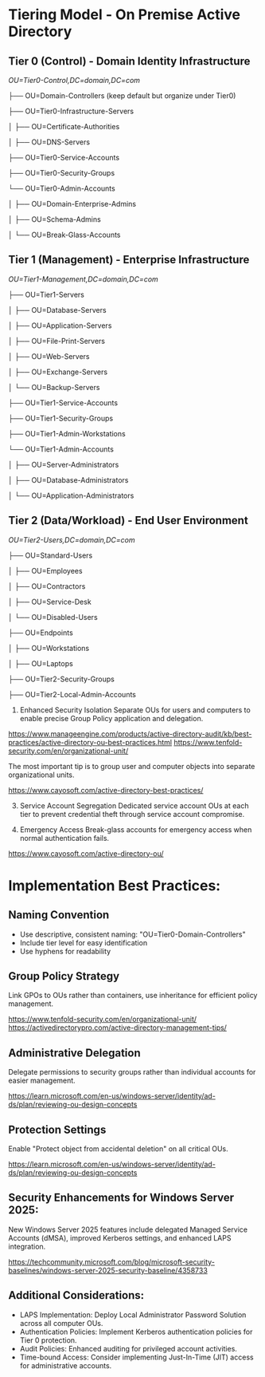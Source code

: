 # Tiering Model - On Premise Active Directory

## Tier 0 (Control) - Domain Identity Infrastructure

*OU=Tier0-Control,DC=domain,DC=com*

├── OU=Domain-Controllers (keep default but organize under Tier0)

├── OU=Tier0-Infrastructure-Servers

│   ├── OU=Certificate-Authorities

│   ├── OU=DNS-Servers

├── OU=Tier0-Service-Accounts

├── OU=Tier0-Security-Groups

└── OU=Tier0-Admin-Accounts

│   ├── OU=Domain-Enterprise-Admins                              
   
│   ├── OU=Schema-Admins
    
│   └── OU=Break-Glass-Accounts

## Tier 1 (Management) - Enterprise Infrastructure

*OU=Tier1-Management,DC=domain,DC=com*

├── OU=Tier1-Servers

│   ├── OU=Database-Servers

│   ├── OU=Application-Servers

│   ├── OU=File-Print-Servers

│   ├── OU=Web-Servers

│   ├── OU=Exchange-Servers

│   └── OU=Backup-Servers

├── OU=Tier1-Service-Accounts

├── OU=Tier1-Security-Groups

├── OU=Tier1-Admin-Workstations

└── OU=Tier1-Admin-Accounts

│   ├── OU=Server-Administrators
    
│   ├── OU=Database-Administrators
    
│   └── OU=Application-Administrators


## Tier 2 (Data/Workload) - End User Environment

*OU=Tier2-Users,DC=domain,DC=com*

├── OU=Standard-Users

│   ├── OU=Employees

│   ├── OU=Contractors

│   ├── OU=Service-Desk

│   └── OU=Disabled-Users

├── OU=Endpoints

│   ├── OU=Workstations

│   ├── OU=Laptops

├── OU=Tier2-Security-Groups

├── OU=Tier2-Local-Admin-Accounts


1. Enhanced Security Isolation
Separate OUs for users and computers to enable precise Group Policy application and delegation.

https://www.manageengine.com/products/active-directory-audit/kb/best-practices/active-directory-ou-best-practices.html
https://www.tenfold-security.com/en/organizational-unit/

The most important tip is to group user and computer objects into separate organizational units.

https://www.cayosoft.com/active-directory-best-practices/

3. Service Account Segregation
Dedicated service account OUs at each tier to prevent credential theft through service account compromise.

4. Emergency Access
Break-glass accounts for emergency access when normal authentication fails.

https://www.cayosoft.com/active-directory-ou/

# Implementation Best Practices:

## Naming Convention
- Use descriptive, consistent naming: "OU=Tier0-Domain-Controllers"
- Include tier level for easy identification
- Use hyphens for readability

## Group Policy Strategy
Link GPOs to OUs rather than containers, use inheritance for efficient policy management.

https://www.tenfold-security.com/en/organizational-unit/
https://activedirectorypro.com/active-directory-management-tips/

## Administrative Delegation
Delegate permissions to security groups rather than individual accounts for easier management.

https://learn.microsoft.com/en-us/windows-server/identity/ad-ds/plan/reviewing-ou-design-concepts

## Protection Settings
Enable "Protect object from accidental deletion" on all critical OUs.

https://learn.microsoft.com/en-us/windows-server/identity/ad-ds/plan/reviewing-ou-design-concepts

## Security Enhancements for Windows Server 2025:
New Windows Server 2025 features include delegated Managed Service Accounts (dMSA), improved Kerberos settings, and enhanced LAPS integration.

https://techcommunity.microsoft.com/blog/microsoft-security-baselines/windows-server-2025-security-baseline/4358733

## Additional Considerations:

- LAPS Implementation: Deploy Local Administrator Password Solution across all computer OUs.
- Authentication Policies: Implement Kerberos authentication policies for Tier 0 protection.
- Audit Policies: Enhanced auditing for privileged account activities.
- Time-bound Access: Consider implementing Just-In-Time (JIT) access for administrative accounts.
